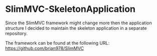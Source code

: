 SlimMVC-SkeletonApplication
===========================

Since the SlimMVC framework might change more then the application structure I decided to maintain the skeleton application in a separate repository.

The framework can be found at the following URL: https://github.com/brian978/SlimMVC
